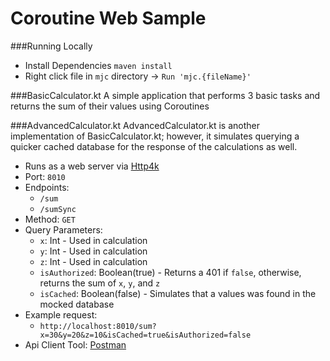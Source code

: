 # Coroutine Web Sample

###Running Locally
- Install Dependencies `maven install`
- Right click file in `mjc` directory -> `Run 'mjc.{fileName}'`

###BasicCalculator.kt 
A simple application that performs 3 basic tasks and returns the sum of their values using Coroutines 

###AdvancedCalculator.kt
AdvancedCalculator.kt is another implementation of BasicCalculator.kt; however, it simulates querying a quicker cached database for the response of the calculations as well.
- Runs as a web server via [Http4k](https://github.com/http4k/http4k)
- Port: `8010`
- Endpoints: 
    - `/sum`
    - `/sumSync`
- Method:  `GET`
- Query Parameters:
    - `x`: Int - Used in calculation
    - `y`: Int - Used in calculation
    - `z`: Int - Used in calculation
    - `isAuthorized`: Boolean(true) - Returns a 401 if `false`, otherwise, returns the sum of `x`, `y`, and `z`
    - `isCached`: Boolean(false) - Simulates that a values was found in the mocked database
- Example request:
    - `http://localhost:8010/sum?x=30&y=20&z=10&isCached=true&isAuthorized=false`
- Api Client Tool: [Postman](https://www.getpostman.com)